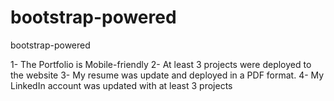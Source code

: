 # bootstrap-powered
bootstrap-powered
 
1- The Portfolio is Mobile-friendly 
2- At least 3 projects were deployed to the website
3- My resume was update and deployed in a PDF format.
4- My LinkedIn account was updated with at least 3 projects
